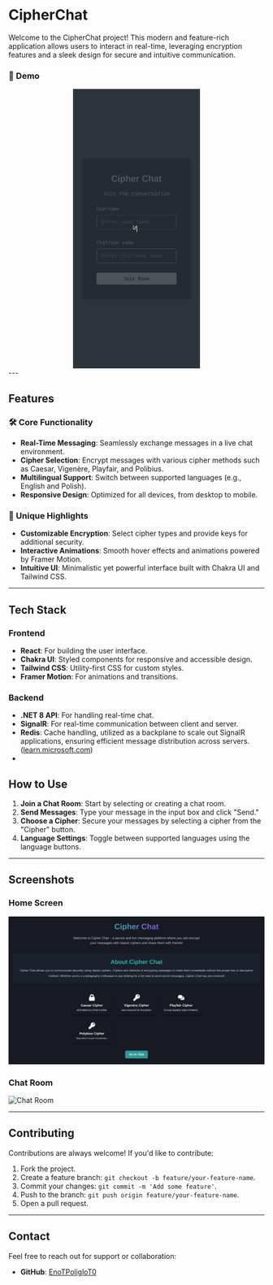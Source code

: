 # CipherChat 

Welcome to the CipherChat project! This modern and feature-rich application allows users to interact in real-time, leveraging encryption features and a sleek design for secure and intuitive communication.

### 📱 Demo 
<div style="display: flex; justify-content: center; align-items: center;">
  <img src="https://github.com/EnoTPoligloT0/CipherChat/blob/e71e802f675e93a68fa2edcdab0f22dae151889f/demo.gif" width="250" height="550"/>
</div>
---

## Features

### 🛠 Core Functionality
- **Real-Time Messaging**: Seamlessly exchange messages in a live chat environment.
- **Cipher Selection**: Encrypt messages with various cipher methods such as Caesar, Vigenère, Playfair, and Polibius.
- **Multilingual Support**: Switch between supported languages (e.g., English and Polish).
- **Responsive Design**: Optimized for all devices, from desktop to mobile.

### 🌟 Unique Highlights
- **Customizable Encryption**: Select cipher types and provide keys for additional security.
- **Interactive Animations**: Smooth hover effects and animations powered by Framer Motion.
- **Intuitive UI**: Minimalistic yet powerful interface built with Chakra UI and Tailwind CSS.

---

## Tech Stack

### Frontend
- **React**: For building the user interface.
- **Chakra UI**: Styled components for responsive and accessible design.
- **Tailwind CSS**: Utility-first CSS for custom styles.
- **Framer Motion**: For animations and transitions.

### Backend
- **.NET 8 API**: For handling real-time chat.
- **SignalR**: For real-time communication between client and server.
- **Redis**: Cache handling, utilized as a backplane to scale out SignalR applications, ensuring efficient message distribution across servers. ([learn.microsoft.com](https://learn.microsoft.com/en-us/aspnet/core/signalr/redis-backplane?view=aspnetcore-9.0\&utm_source=chatgpt.com))
- 
## How to Use

1. **Join a Chat Room**: Start by selecting or creating a chat room.
2. **Send Messages**: Type your message in the input box and click "Send."
3. **Choose a Cipher**: Secure your messages by selecting a cipher from the "Cipher" button.
4. **Language Settings**: Toggle between supported languages using the language buttons.

---

## Screenshots 

### Home Screen
![Home Screen](https://github.com/EnoTPoligloT0/CipherChat/blob/c705895f8410f0bfa884c41beea399d71fd06767/home-page.png)

### Chat Room
![Chat Room](./assets/chat-room.png) 

---

## Contributing

Contributions are always welcome! If you'd like to contribute:

1. Fork the project.
2. Create a feature branch: `git checkout -b feature/your-feature-name`.
3. Commit your changes: `git commit -m 'Add some feature'`.
4. Push to the branch: `git push origin feature/your-feature-name`.
5. Open a pull request.

---

## Contact

Feel free to reach out for support or collaboration:


- **GitHub**: [EnoTPoligloT0](https://github.com/EnoTPoligloT0)

